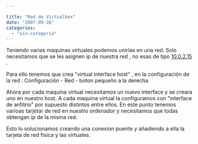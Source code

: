 ```yaml
---

title: "Red de Virtualbox"
date: "2007-09-26"
categories: 
  - "sin-categoria"
---
```


Teniendo varias maquinas virtuales podemos unirlas en una red. Solo necesitamos que se les asignen ip de nuestra red , no esas de tipo [10.0.2.15](https://10.0.2.15/) .

Para ello tenemos que crea "virtual interface host" , en la configuración de la red : Configuración - Red - boton pequeño a la derecha

Ahora por cada maquina virtual necesitamos un nuevo interface y se creara uno en nuestro host. A cada maquina virtual la configuramos con "interface de anfitrio" por supuesto distintos entre ellos. En este punto tenemos varioas tarjetar de red en nuestro ordenador y necesitamos que todas obtengan ip de la misma red.

Esto lo solucionamos creando una conexion puente y añadiendo a ella la tarjeta de red fisica y las virtuales.
